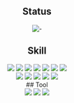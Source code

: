  <div align="center">
 
## Status

![-](https://github-readme-stats.vercel.app/api?username=re-cosmos&show_icons=true&theme=transparent)

## Skill

<!--
<img src="https://img.shields.io/badge/HTML5-323330?style=for-the-badge&logo=html5&logoColor=E34F26"/>
<img src="https://img.shields.io/badge/CSS3-323330?style=for-the-badge&logo=css3&logoColor=1572B6"/>
<img src="https://img.shields.io/badge/JavaScript-323330?style=for-the-badge&logo=javascript&logoColor=F7DF1E"/>
<img src="https://img.shields.io/badge/React-323330?style=for-the-badge&logo=React&logoColor=1572B6"/>
<img src="https://img.shields.io/badge/Vue.js-323330?style=for-the-badge&logo=vuedotjs&logoColor=4FC08D"/>
<img src="https://img.shields.io/badge/Bootstrap-323330?style=for-the-badge&logo=Bootstrap&logoColor=7952B3"/>
<img src="https://img.shields.io/badge/Typescript-323330?style=for-the-badge&logo=Typescript&logoColor=3178C6"/>

  <br>
  
<img src="https://img.shields.io/badge/styled--components-323330?style=for-the-badge&logo=styled-components&logoColor=DB7093"/>
<img src="https://img.shields.io/badge/Sass-323330?style=for-the-badge&logo=Sass&logoColor=#CC6699"/>
<img src="https://img.shields.io/badge/Figma-323330?style=for-the-badge&logo=figma&logoColor=F24E1E"/>
<img src="https://img.shields.io/badge/Adobe%20Photoshop-323330?style=for-the-badge&logo=Adobe%20Photoshop&logoColor=31A8FF"/>
<img src="https://img.shields.io/badge/Adobe%20Illustrator-323330?style=for-the-badge&logo=adobe%20illustrator&logoColor=FF9A00"/>
--!>


<div>
    <img src="https://img.shields.io/badge/HTML5-E34F26?style=flat&logo=HTML5&logoColor=white"/>
    <img src="https://img.shields.io/badge/CSS3-1572B6?style=flat&logo=CSS3&logoColor=white"/>
    <img src="https://img.shields.io/badge/JavaScript-F7DF1E?style=flat&logo=javascript&logoColor=white"/>
    <img src="https://img.shields.io/badge/React-1572B6?style=flat&logo=React&logoColor=white"/>
    <img src="https://img.shields.io/badge/Vue.js-4FC08D?style=flat&logo=vuedotjs&logoColor=white"/>
    <img src="https://img.shields.io/badge/Bootstrap-7952B3?style=flat&logo=Bootstrap&logoColor=white"/>
    <img src="https://img.shields.io/badge/Typescript-3178C6?style=flat&logo=Typescript&logoColor=white"/>
 
 <br>
 
    <img src="https://img.shields.io/badge/styled--components-DB7093?style=flat&logo=styled-components&logoColor=white"/>
    <img src="https://img.shields.io/badge/Sass-CC6699?style=flat&logo=Sass&logoColor=white"/>
    <img src="https://img.shields.io/badge/Figma-F24E1E?style=flat&logo=figma&logoColor=white"/>
    <img src="https://img.shields.io/badge/Adobe%20Photoshop-31A8FF?style=flat&logo=Adobe%20Photoshop&logoColor=white"/>
    <img src="https://img.shields.io/badge/Adobe%20Illustrator-FF9A00?style=flat&logo=adobe%20illustrator&logoColor=white"/>
</div>

## Tool

<div>
<img src="https://img.shields.io/badge/vsCode-007ACC?style=flat&logo=Visual Studio Code&logoColor=white"/>
<img src="https://img.shields.io/badge/Git-F05032?style=flat&logo=Git&logoColor=white"/> <img src="https://img.shields.io/badge/GitHub-181717?style=flat&logo=GitHub&logoColor=white"/>
</div>
